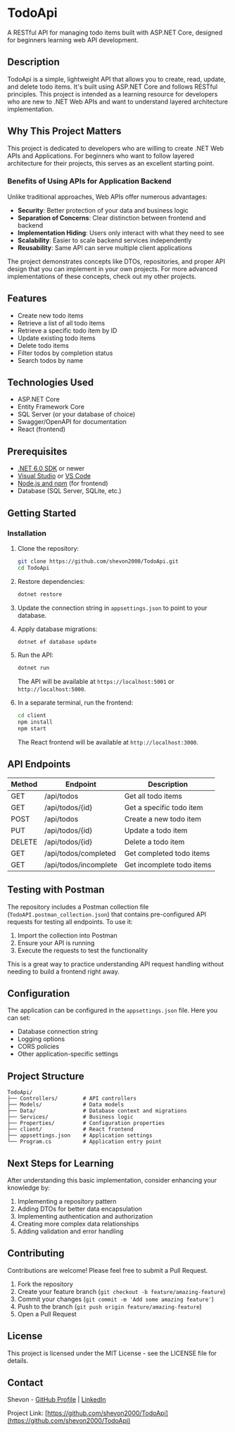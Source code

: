 # TodoApi

A RESTful API for managing todo items built with ASP.NET Core, designed for beginners learning web API development.

## Description

TodoApi is a simple, lightweight API that allows you to create, read, update, and delete todo items. It's built using ASP.NET Core and follows RESTful principles. This project is intended as a learning resource for developers who are new to .NET Web APIs and want to understand layered architecture implementation.

## Why This Project Matters

This project is dedicated to developers who are willing to create .NET Web APIs and Applications. For beginners who want to follow layered architecture for their projects, this serves as an excellent starting point.

### Benefits of Using APIs for Application Backend

Unlike traditional approaches, Web APIs offer numerous advantages:

- **Security**: Better protection of your data and business logic
- **Separation of Concerns**: Clear distinction between frontend and backend
- **Implementation Hiding**: Users only interact with what they need to see
- **Scalability**: Easier to scale backend services independently
- **Reusability**: Same API can serve multiple client applications

The project demonstrates concepts like DTOs, repositories, and proper API design that you can implement in your own projects. For more advanced implementations of these concepts, check out my other projects.

## Features

- Create new todo items
- Retrieve a list of all todo items
- Retrieve a specific todo item by ID
- Update existing todo items
- Delete todo items
- Filter todos by completion status
- Search todos by name

## Technologies Used

- ASP.NET Core
- Entity Framework Core
- SQL Server (or your database of choice)
- Swagger/OpenAPI for documentation
- React (frontend)

## Prerequisites

- [.NET 6.0 SDK](https://dotnet.microsoft.com/download/dotnet/6.0) or newer
- [Visual Studio](https://visualstudio.microsoft.com/) or [VS Code](https://code.visualstudio.com/)
- [Node.js and npm](https://nodejs.org/) (for frontend)
- Database (SQL Server, SQLite, etc.)

## Getting Started

### Installation

1. Clone the repository:
   ```bash
   git clone https://github.com/shevon2000/TodoApi.git
   cd TodoApi
   ```

2. Restore dependencies:
   ```bash
   dotnet restore
   ```

3. Update the connection string in `appsettings.json` to point to your database.

4. Apply database migrations:
   ```bash
   dotnet ef database update
   ```

5. Run the API:
   ```bash
   dotnet run
   ```

   The API will be available at `https://localhost:5001` or `http://localhost:5000`.

6. In a separate terminal, run the frontend:
   ```bash
   cd client
   npm install
   npm start
   ```

   The React frontend will be available at `http://localhost:3000`.

## API Endpoints

| Method | Endpoint | Description |
|--------|----------|-------------|
| GET    | /api/todos | Get all todo items |
| GET    | /api/todos/{id} | Get a specific todo item |
| POST   | /api/todos | Create a new todo item |
| PUT    | /api/todos/{id} | Update a todo item |
| DELETE | /api/todos/{id} | Delete a todo item |
| GET    | /api/todos/completed | Get completed todo items |
| GET    | /api/todos/incomplete | Get incomplete todo items |

## Testing with Postman

The repository includes a Postman collection file (`TodoAPI.postman_collection.json`) that contains pre-configured API requests for testing all endpoints. To use it:

1. Import the collection into Postman
2. Ensure your API is running
3. Execute the requests to test the functionality

This is a great way to practice understanding API request handling without needing to build a frontend right away.

## Configuration

The application can be configured in the `appsettings.json` file. Here you can set:

- Database connection string
- Logging options
- CORS policies
- Other application-specific settings

## Project Structure

```
TodoApi/
├── Controllers/        # API controllers
├── Models/             # Data models
├── Data/               # Database context and migrations
├── Services/           # Business logic
├── Properties/         # Configuration properties
├── client/             # React frontend
├── appsettings.json    # Application settings
└── Program.cs          # Application entry point
```

## Next Steps for Learning

After understanding this basic implementation, consider enhancing your knowledge by:

1. Implementing a repository pattern
2. Adding DTOs for better data encapsulation
3. Implementing authentication and authorization
4. Creating more complex data relationships
5. Adding validation and error handling

## Contributing

Contributions are welcome! Please feel free to submit a Pull Request.

1. Fork the repository
2. Create your feature branch (`git checkout -b feature/amazing-feature`)
3. Commit your changes (`git commit -m 'Add some amazing feature'`)
4. Push to the branch (`git push origin feature/amazing-feature`)
5. Open a Pull Request

## License

This project is licensed under the MIT License - see the LICENSE file for details.

## Contact

Shevon - [GitHub Profile](https://github.com/shevon2000) | [LinkedIn](https://www.linkedin.com/in/shevon-fernando-2ab2a2122/)

Project Link: [https://github.com/shevon2000/TodoApi](https://github.com/shevon2000/TodoApi)
